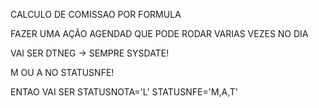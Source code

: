 CALCULO DE COMISSAO POR FORMULA

FAZER UMA AÇÃO AGENDAD QUE PODE RODAR VARIAS VEZES NO DIA


VAI SER DTNEG -> SEMPRE SYSDATE!

M OU A NO STATUSNFE! 

ENTAO VAI SER STATUSNOTA='L' STATUSNFE='M,A,T'